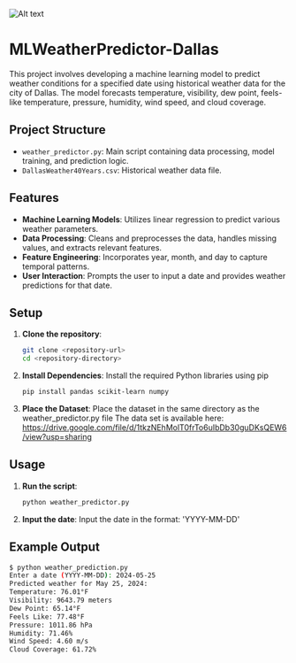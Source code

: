 ![Alt text](https://spacecityweather.com/wp-content/uploads/2021/10/CODNEXLAB-GOES-East-local-Austin-comp_radar-11_35Z-20211001_counties-usstrd-ushw-usint-map-id_-20-1n-10-100.gif)

# MLWeatherPredictor-Dallas

This project involves developing a machine learning model to predict weather conditions for a specified date using historical weather data for the city of Dallas. The model forecasts temperature, visibility, dew point, feels-like temperature, pressure, humidity, wind speed, and cloud coverage.

## Project Structure

- `weather_predictor.py`: Main script containing data processing, model training, and prediction logic.
- `DallasWeather40Years.csv`: Historical weather data file.

## Features

- **Machine Learning Models**: Utilizes linear regression to predict various weather parameters.
- **Data Processing**: Cleans and preprocesses the data, handles missing values, and extracts relevant features.
- **Feature Engineering**: Incorporates year, month, and day to capture temporal patterns.
- **User Interaction**: Prompts the user to input a date and provides weather predictions for that date.

## Setup

1. **Clone the repository**:
   ```bash
   git clone <repository-url>
   cd <repository-directory>

2. **Install Dependencies**:
   Install the required Python libraries using pip
   ```bash
   pip install pandas scikit-learn numpy

3. **Place the Dataset**:
   Place the dataset in the same directory as the weather_predictor.py file
   The data set is available here: https://drive.google.com/file/d/1tkzNEhMolT0frTo6uIbDb30guDKsQEW6/view?usp=sharing

## Usage

1. **Run the script**:
   ```bash
   python weather_predictor.py

2. **Input the date**:
   Input the date in the format: 'YYYY-MM-DD'

## Example Output
```bash
$ python weather_prediction.py
Enter a date (YYYY-MM-DD): 2024-05-25
Predicted weather for May 25, 2024:
Temperature: 76.01°F
Visibility: 9643.79 meters
Dew Point: 65.14°F
Feels Like: 77.48°F
Pressure: 1011.86 hPa
Humidity: 71.46%
Wind Speed: 4.60 m/s
Cloud Coverage: 61.72%
